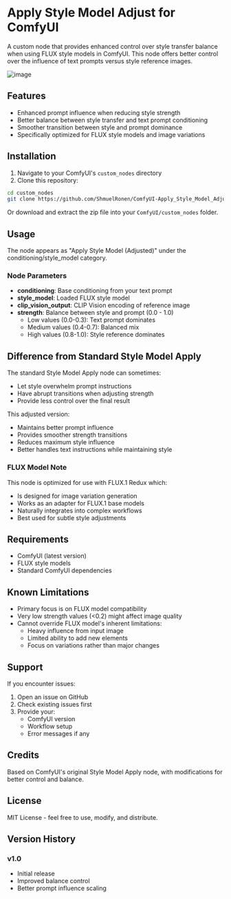 
# Apply Style Model Adjust for ComfyUI

A custom node that provides enhanced control over style transfer balance when 
using FLUX style models in ComfyUI. This node offers better control over the 
influence of text prompts versus style reference images.

![image](https://github.com/user-attachments/assets/17bbd3a9-3615-41e1-aed6-1ca34db5d36c)

## Features

- Enhanced prompt influence when reducing style strength
- Better balance between style transfer and text prompt conditioning
- Smoother transition between style and prompt dominance 
- Specifically optimized for FLUX style models and image variations

## Installation

1. Navigate to your ComfyUI's `custom_nodes` directory
2. Clone this repository:
```bash
cd custom_nodes
git clone https://github.com/ShmuelRonen/ComfyUI-Apply_Style_Model_Adjust.git
```

Or download and extract the zip file into your `ComfyUI/custom_nodes` folder.

## Usage

The node appears as "Apply Style Model (Adjusted)" under the 
conditioning/style_model category.

### Node Parameters

- **conditioning**: Base conditioning from your text prompt
- **style_model**: Loaded FLUX style model
- **clip_vision_output**: CLIP Vision encoding of reference image
- **strength**: Balance between style and prompt (0.0 - 1.0)
  - Low values (0.0-0.3): Text prompt dominates
  - Medium values (0.4-0.7): Balanced mix
  - High values (0.8-1.0): Style reference dominates

## Difference from Standard Style Model Apply

The standard Style Model Apply node can sometimes:
- Let style overwhelm prompt instructions
- Have abrupt transitions when adjusting strength
- Provide less control over the final result

This adjusted version:
- Maintains better prompt influence
- Provides smoother strength transitions
- Reduces maximum style influence
- Better handles text instructions while maintaining style

### FLUX Model Note

This node is optimized for use with FLUX.1 Redux which:
- Is designed for image variation generation
- Works as an adapter for FLUX.1 base models
- Naturally integrates into complex workflows
- Best used for subtle style adjustments

## Requirements

- ComfyUI (latest version)
- FLUX style models
- Standard ComfyUI dependencies

## Known Limitations

- Primary focus is on FLUX model compatibility
- Very low strength values (<0.2) might affect image quality
- Cannot override FLUX model's inherent limitations:
  - Heavy influence from input image
  - Limited ability to add new elements
  - Focus on variations rather than major changes

## Support

If you encounter issues:
1. Open an issue on GitHub
2. Check existing issues first
3. Provide your:
   - ComfyUI version
   - Workflow setup
   - Error messages if any

## Credits

Based on ComfyUI's original Style Model Apply node, with modifications for 
better control and balance.

## License

MIT License - feel free to use, modify, and distribute.

## Version History

### v1.0
- Initial release
- Improved balance control
- Better prompt influence scaling
```
